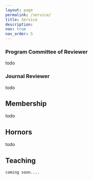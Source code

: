 ```yaml
---
layout: page
permalink: /service/
title: Service
description: 
nav: true
nav_order: 5
---
```


### Program Committee of Reviewer

todo
<!-- * Computer Vision and Pattern Recognition (CVPR), 2022-2023 -->

### Journal Reviewer

todo

<!-- * [IEEE Transactions on Image Processing (TIP)](http://ieeexplore.ieee.org/xpl/RecentIssue.jsp?punumber=83) -->

## Membership

todo

<!-- * Committee of Human Computer Interaction, CCF（中国计算机学会）
* Committee of Human Computer Interaction, CSIG（中国图象图形学学会）
* Committee of Intelligent Healthcare, CAAI（中国人工智能学会） -->

## Hornors

todo

<!-- * 2nd Award for Scientific and Technological Advancement, Chinese Institute of Electronics (2022)
* 1st Award for Scientific and Technological Advancement, China Gold Association (2022)
* Best Poster Paper Award of ChinaMM (2022)
* Higher Education Teaching Achievement Award of Beijing (2022)
* 1st Award for Scientific and Technological Advancement, China Gold Association (2020)
* Best Paper Award of NCIG (2020)
* Distinguished doctoral thesis award of BSIG (2017) -->

## Teaching

    coming soon....

